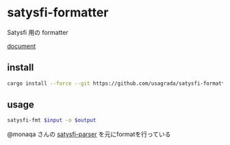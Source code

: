 # satysfi-formatter

Satysfi 用の formatter

[document](./doc/doc.pdf)

## install

```bash
cargo install --force --git https://github.com/usagrada/satysfi-formatter.git
```

## usage

```bash
satysfi-fmt $input -o $output
```

@monaqa さんの [satysfi-parser](https://github.com/monaqa/satysfi-parser) を元にformatを行っている
